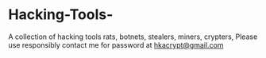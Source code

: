 # Hacking-Tools-
A collection of hacking tools rats, botnets, stealers, miners, crypters, 
Please use responsibly
contact me for password at hkacrypt@gmail.com
